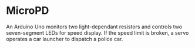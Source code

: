 MicroPD
=======

An Arduino Uno monitors two light-dependant resistors and controls two seven-segment LEDs for speed display. If the speed limit is broken, a servo operates a car launcher to dispatch a police car.